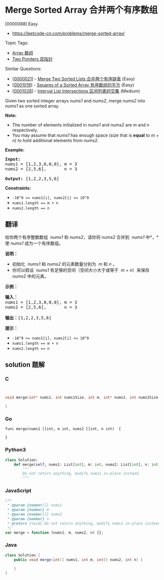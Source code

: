 # Merge Sorted Array 合并两个有序数组

[0000088] Easy

- https://leetcode-cn.com/problems/merge-sorted-array/

Topic Tags:

- [Array 数组](https://leetcode-cn.com/tag/array/)
- [Two Pointers 双指针](https://leetcode-cn.com/tag/two-pointers/)

Similar Questions:

- [[0000021](https://leetcode-cn.com/problems/merge-two-sorted-lists/)] - [Merge Two Sorted Lists 合并两个有序链表](./0000021.merge-two-sorted-lists.md) (Easy)
- [[0001019](https://leetcode-cn.com/problems/squares-of-a-sorted-array/)] - [Squares of a Sorted Array 有序数组的平方](./0001019.squares-of-a-sorted-array.md) (Easy)
- [[0001028](https://leetcode-cn.com/problems/interval-list-intersections/)] - [Interval List Intersections 区间列表的交集](./0001028.interval-list-intersections.md) (Medium)

Given two sorted integer arrays _nums1_ and _nums2_, merge _nums2_ into _nums1_ as one sorted array.

**Note:**

- The number of elements initialized in _nums1_ and _nums2_ are _m_ and _n_ respectively.
- You may assume that _nums1_ has enough space (size that is **equal** to _m_ + _n_) to hold additional elements from _nums2_.

**Example:**

<pre><strong>Input:</strong>
nums1 = [1,2,3,0,0,0], m = 3
nums2 = [2,5,6],       n = 3

<strong>Output:</strong>&nbsp;[1,2,2,3,5,6]
</pre>

**Constraints:**

- `-10^9 <= nums1[i], nums2[i] <= 10^9`
- `nums1.length == m + n`
- `nums2.length == n`

## 翻译

给你两个有序整数数组  *nums1* 和 _nums2_，请你将 _nums2_ 合并到  *nums1* 中*，*使 _nums1_ 成为一个有序数组。

**说明：**

- 初始化  *nums1* 和 _nums2_ 的元素数量分别为  *m* 和 _n_ 。
- 你可以假设  *nums1* 有足够的空间（空间大小大于或等于  *m + n*）来保存 _nums2_ 中的元素。

**示例：**

<pre><strong>输入：</strong>
nums1 = [1,2,3,0,0,0], m = 3
nums2 = [2,5,6],       n = 3

<strong>输出：</strong>[1,2,2,3,5,6]</pre>

**提示：**

- `-10^9 <= nums1[i], nums2[i] <= 10^9`
- `nums1.length == m + n`
- `nums2.length == n`

## solution 题解

### C

```c


void merge(int* nums1, int nums1Size, int m, int* nums2, int nums2Size, int n){

}
```

### Go

```golang
func merge(nums1 []int, m int, nums2 []int, n int)  {

}
```

### Python3

```python
class Solution:
    def merge(self, nums1: List[int], m: int, nums2: List[int], n: int) -> None:
        """
        Do not return anything, modify nums1 in-place instead.
        """
```

### JavaScript

```javascript
/**
 * @param {number[]} nums1
 * @param {number} m
 * @param {number[]} nums2
 * @param {number} n
 * @return {void} Do not return anything, modify nums1 in-place instead.
 */
var merge = function (nums1, m, nums2, n) {};
```

### Java

```java
class Solution {
    public void merge(int[] nums1, int m, int[] nums2, int n) {

    }
}
```
